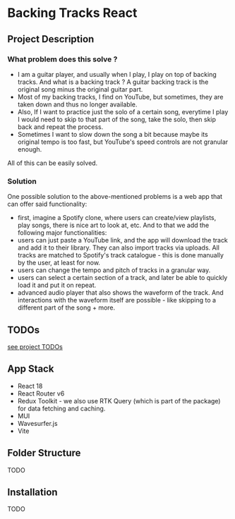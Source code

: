 # Backing Tracks React

## Project Description

### What problem does this solve ?

- I am a guitar player, and usually when I play, I play on top of backing tracks. And what is a backing track ? A guitar backing track is the original song minus the original guitar part.
- Most of my backing tracks, I find on YouTube, but sometimes, they are taken down and thus no longer available.
- Also, If I want to practice just the solo of a certain song, everytime I play I would need to skip to that part of the song, take the solo, then skip back and repeat the process.
- Sometimes I want to slow down the song a bit because maybe its original tempo is too fast, but YouTube's speed controls are not granular enough.

All of this can be easily solved.

### Solution

One possible solution to the above-mentioned problems is a web app that can offer said functionality:

- first, imagine a Spotify clone, where users can create/view playlists, play songs, there is nice art to look at, etc. And to that we add the following major functionalities:
- users can just paste a YouTube link, and the app will download the track and add it to their library. They can also import tracks via uploads. All tracks are matched to Spotify's track catalogue - this is done manually by the user, at least for now.
- users can change the tempo and pitch of tracks in a granular way.
- users can select a certain section of a track, and later be able to quickly load it and put it on repeat.
- advanced audio player that also shows the waveform of the track. And interactions with the waveform itself are possible - like skipping to a different part of the song + more.

## TODOs

[see project TODOs](TODO.md)

## App Stack

- React 18
- React Router v6
- Redux Toolkit - we also use RTK Query (which is part of the package) for data fetching and caching.
- MUI
- Wavesurfer.js
- Vite

## Folder Structure

TODO

## Installation

TODO
